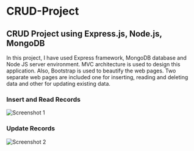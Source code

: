 # CRUD-Project
## CRUD Project using Express.js, Node.js, MongoDB

In this project, I have used Express framework, MongoDB database and Node JS server environment. MVC architecture is used to design this application. Also, Bootstrap is used to beautify the web pages. Two separate web pages are included one for inserting, reading and deleting data and other for updating existing data.

### Insert and Read Records

![Screenshot 1](https://github.com/skprscoe/CRUD-Project/assets/134959794/5298b97b-55e3-46b8-a4dc-8fa431aa0a89)



### Update Records

![Screenshot 2](https://github.com/skprscoe/CRUD-Project/assets/134959794/1cc72633-21a4-4807-8998-4f0f4320e756)
